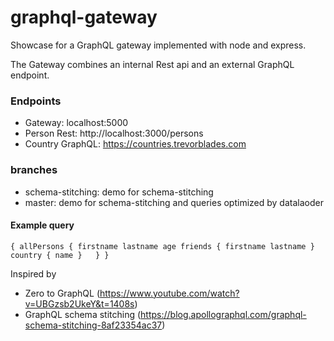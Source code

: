 # graphql-gateway

Showcase for a GraphQL gateway implemented with node and express.

The Gateway combines an internal Rest api and an external GraphQL endpoint.

### Endpoints

- Gateway: localhost:5000
- Person Rest: http://localhost:3000/persons
- Country GraphQL: https://countries.trevorblades.com

### branches

- schema-stitching: demo for schema-stitching
- master: demo for schema-stitching and queries optimized by datalaoder

#### Example query

`
{
  allPersons {
    firstname
    lastname
    age
    friends {
      firstname
      lastname
    }
    country {
      name
    }  
  }
}
`

Inspired by 

* Zero to GraphQL (https://www.youtube.com/watch?v=UBGzsb2UkeY&t=1408s)
* GraphQL schema stitching (https://blog.apollographql.com/graphql-schema-stitching-8af23354ac37)
